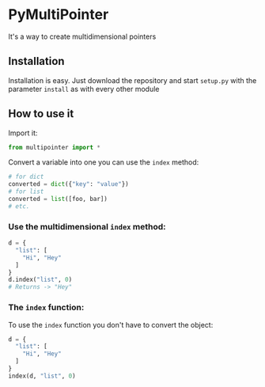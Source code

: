 # PyMultiPointer
It's a way to create multidimensional pointers

## Installation
Installation is easy.
Just download the repository and start `setup.py` with the parameter `install` as with every other module

## How to use it
Import it:
```python
from multipointer import *
```
Convert a variable into one you can use the `index` method:
```python
# for dict
converted = dict({"key": "value"})
# for list
converted = list([foo, bar])
# etc.
```
### Use the multidimensional `index` method:
```python
d = {
  "list": [
    "Hi", "Hey"
  ]
}
d.index("list", 0)
# Returns -> "Hey"
```
### The `index` function:
To use the `index` function you don't have to convert the object:
```python
d = {
  "list": [
    "Hi", "Hey"
  ]
}
index(d, "list", 0)
```
